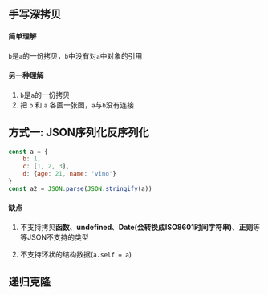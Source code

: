 ## 手写深拷贝

#### 简单理解

`b`是`a`的一份拷贝，`b`中没有对`a`中对象的引用

#### 另一种理解

1. `b`是`a`的一份拷贝
2. 把 `b` 和 `a` 各画一张图，`a`与`b`没有连接

## 方式一: JSON序列化反序列化

```javascript
const a = {
    b: 1,
    c: [1, 2, 3],
    d: {age: 21, name: 'vino'}
}
const a2 = JSON.parse(JSON.stringify(a))
```

#### 缺点

1. 不支持拷贝**函数**、**undefined**、**Date(会转换成ISO8601时间字符串)**、**正则**等等JSON不支持的类型

2. 不支持环状的结构数据(`a.self = a`)

## 递归克隆 























